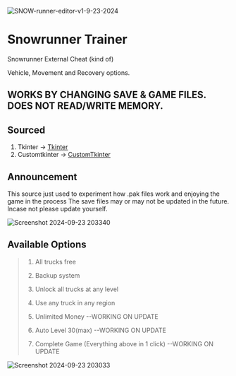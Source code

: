 ![SNOW-runner-editor-v1-9-23-2024](https://github.com/user-attachments/assets/5faaf44a-2d16-455d-878b-beea7ff005b7)


# Snowrunner Trainer
Snowrunner External Cheat (kind of)

Vehicle, Movement and Recovery options.

## WORKS BY CHANGING SAVE & GAME FILES. DOES NOT READ/WRITE MEMORY.

## Sourced
1. Tkinter -> [Tkinter](https://docs.python.org/3/library/tkinter.html) 
2. Customtkinter -> [CustomTkinter](https://github.com/TomSchimansky/CustomTkinter) 

## Announcement

This source just used to experiment how .pak files work and enjoying the game in the process
The save files may or may not be updated in the future. Incase not please update yourself.


![Screenshot 2024-09-23 203340](https://github.com/user-attachments/assets/1122a970-4fc4-4dda-870c-3aa6feb8f318)


## Available Options

> 1. All trucks free
>
> 2. Backup system
>
> 3. Unlock all trucks at any level
>
> 4. Use any truck in any region
>
> 5. Unlimited Money --WORKING ON UPDATE
>
> 6. Auto Level 30(max) --WORKING ON UPDATE
>
> 7. Complete Game (Everything above in 1 click) --WORKING ON UPDATE

 ![Screenshot 2024-09-23 203033](https://github.com/user-attachments/assets/8d848892-200f-45f5-8f24-c5e4b878036c)


